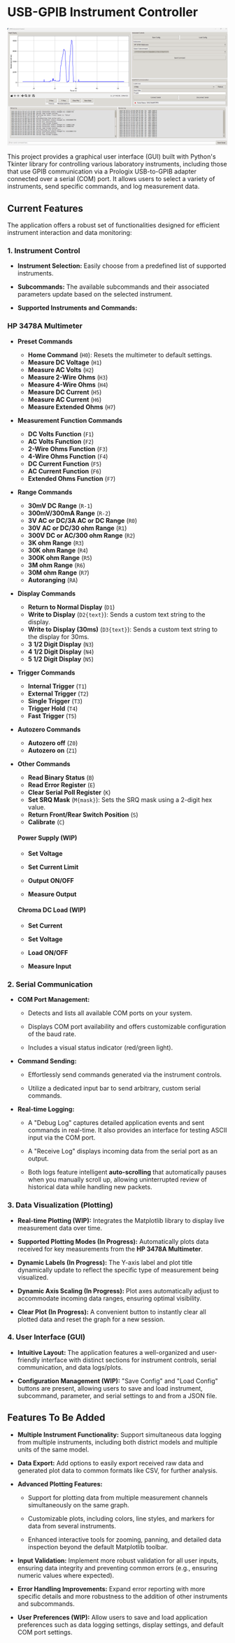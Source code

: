 # USB-GPIB Instrument Controller

![Fully Built Robot](Images/GPIB_IC_GUI.png)

This project provides a graphical user interface (GUI) built with Python's Tkinter library for controlling various laboratory instruments, including those that use GPIB communication via a Prologix USB-to-GPIB adapter connected over a serial (COM) port. It allows users to select a variety of instruments, send specific commands, and log measurement data. 

## Current Features

The application offers a robust set of functionalities designed for efficient instrument interaction and data monitoring:

### 1. Instrument Control

* **Instrument Selection:** Easily choose from a predefined list of supported instruments.

* **Subcommands:** The available subcommands and their associated parameters update based on the selected instrument.

* **Supported Instruments and Commands:**

 ### HP 3478A Multimeter

* **Preset Commands**
    * **Home Command** (`H0`): Resets the multimeter to default settings.
    * **Measure DC Voltage** (`H1`)
    * **Measure AC Volts** (`H2`)
    * **Measure 2-Wire Ohms** (`H3`)
    * **Measure 4-Wire Ohms** (`H4`)
    * **Measure DC Current** (`H5`)
    * **Measure AC Current** (`H6`)
    * **Measure Extended Ohms** (`H7`)

* **Measurement Function Commands**
    * **DC Volts Function** (`F1`)
    * **AC Volts Function** (`F2`)
    * **2-Wire Ohms Function** (`F3`)
    * **4-Wire Ohms Function** (`F4`)
    * **DC Current Function** (`F5`)
    * **AC Current Function** (`F6`)
    * **Extended Ohms Function** (`F7`)

* **Range Commands**
    * **30mV DC Range** (`R-1`)
    * **300mV/300mA Range** (`R-2`)
    * **3V AC or DC/3A AC or DC Range** (`R0`)
    * **30V AC or DC/30 ohm Range** (`R1`)
    * **300V DC or AC/300 ohm Range** (`R2`)
    * **3K ohm Range** (`R3`)
    * **30K ohm Range** (`R4`)
    * **300K ohm Range** (`R5`)
    * **3M ohm Range** (`R6`)
    * **30M ohm Range** (`R7`)
    * **Autoranging** (`RA`)

* **Display Commands**
    * **Return to Normal Display** (`D1`)
    * **Write to Display** (`D2{text}`): Sends a custom text string to the display.
    * **Write to Display (30ms)** (`D3{text}`): Sends a custom text string to the display for 30ms.
    * **3 1/2 Digit Display** (`N3`)
    * **4 1/2 Digit Display** (`N4`)
    * **5 1/2 Digit Display** (`N5`)

* **Trigger Commands**
    * **Internal Trigger** (`T1`)
    * **External Trigger** (`T2`)
    * **Single Trigger** (`T3`)
    * **Trigger Hold** (`T4`)
    * **Fast Trigger** (`T5`)

* **Autozero Commands**
    * **Autozero off** (`Z0`)
    * **Autozero on** (`Z1`)

* **Other Commands**
    * **Read Binary Status** (`B`)
    * **Read Error Register** (`E`)
    * **Clear Serial Poll Register** (`K`)
    * **Set SRQ Mask** (`M{mask}`): Sets the SRQ mask using a 2-digit hex value.
    * **Return Front/Rear Switch Position** (`S`)
    * **Calibrate** (`C`)

  #### Power Supply (WIP)

  * **Set Voltage**

  * **Set Current Limit**

  * **Output ON/OFF**

  * **Measure Output**

  #### Chroma DC Load (WIP)

  * **Set Current**

  * **Set Voltage**

  * **Load ON/OFF**

  * **Measure Input**

### 2. Serial Communication

* **COM Port Management:**

  * Detects and lists all available COM ports on your system.

  * Displays COM port availability and offers customizable configuration of the baud rate.

  * Includes a visual status indicator (red/green light).

* **Command Sending:**

  * Effortlessly send commands generated via the instrument controls.

  * Utilize a dedicated input bar to send arbitrary, custom serial commands.

* **Real-time Logging:**

  * A "Debug Log" captures detailed application events and sent commands in real-time. It also provides an interface for testing ASCII input via the COM port.

  * A "Receive Log" displays incoming data from the serial port as an output.

  * Both logs feature intelligent **auto-scrolling** that automatically pauses when you manually scroll up, allowing uninterrupted review of historical data while handling new packets.

### 3. Data Visualization (Plotting)

* **Real-time Plotting (WIP):** Integrates the Matplotlib library to display live measurement data over time.

* **Supported Plotting Modes (In Progress):** Automatically plots data received for key measurements from the **HP 3478A Multimeter**.

* **Dynamic Labels (In Progress):** The Y-axis label and plot title dynamically update to reflect the specific type of measurement being visualized.

* **Dynamic Axis Scaling (In Progress):** Plot axes automatically adjust to accommodate incoming data ranges, ensuring optimal visibility.

* **Clear Plot (In Progress):** A convenient button to instantly clear all plotted data and reset the graph for a new session.

### 4. User Interface (GUI)

* **Intuitive Layout:** The application features a well-organized and user-friendly interface with distinct sections for instrument controls, serial communication, and data logs/plots.

* **Configuration Management (WIP):** "Save Config" and "Load Config" buttons are present, allowing users to save and load instrument, subcommand, parameter, and serial settings to and from a JSON file.



## Features To Be Added

* **Multiple Instrument Functionality:** Support simultaneous data logging from multiple instruments, including both district models and multiple units of the same model.

* **Data Export:** Add options to easily export received raw data and generated plot data to common formats like CSV, for further analysis.

* **Advanced Plotting Features:**

  * Support for plotting data from multiple measurement channels simultaneously on the same graph.

  * Customizable plots, including colors, line styles, and markers for data from several instruments.

  * Enhanced interactive tools for zooming, panning, and detailed data inspection beyond the default Matplotlib toolbar.


* **Input Validation:** Implement more robust validation for all user inputs, ensuring data integrity and preventing common errors (e.g., ensuring numeric values where expected).


* **Error Handling Improvements:** Expand error reporting with more specific details and more robustness to the addition of other instruments and subcommands.

* **User Preferences (WIP):** Allow users to save and load application preferences such as data logging settings, display settings, and default COM port settings.